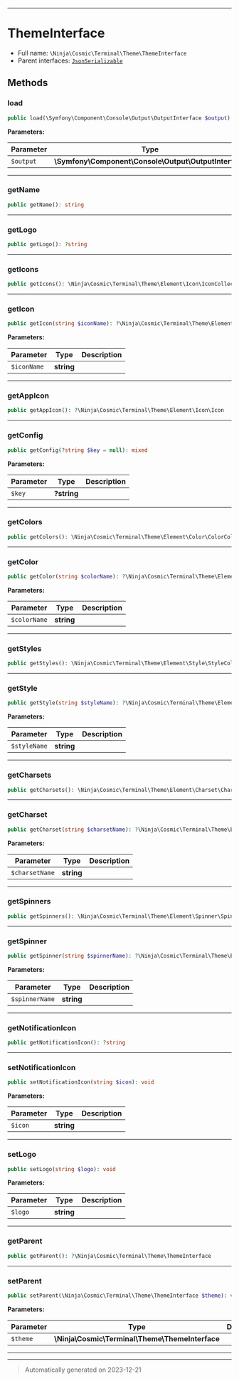 ***

# ThemeInterface





* Full name: `\Ninja\Cosmic\Terminal\Theme\ThemeInterface`
* Parent interfaces: [`JsonSerializable`](../../../../JsonSerializable.md)


## Methods


### load



```php
public load(\Symfony\Component\Console\Output\OutputInterface $output): void
```








**Parameters:**

| Parameter | Type | Description |
|-----------|------|-------------|
| `$output` | **\Symfony\Component\Console\Output\OutputInterface** |  |





***

### getName



```php
public getName(): string
```












***

### getLogo



```php
public getLogo(): ?string
```












***

### getIcons



```php
public getIcons(): \Ninja\Cosmic\Terminal\Theme\Element\Icon\IconCollection
```












***

### getIcon



```php
public getIcon(string $iconName): ?\Ninja\Cosmic\Terminal\Theme\Element\Icon\Icon
```








**Parameters:**

| Parameter | Type | Description |
|-----------|------|-------------|
| `$iconName` | **string** |  |





***

### getAppIcon



```php
public getAppIcon(): ?\Ninja\Cosmic\Terminal\Theme\Element\Icon\Icon
```












***

### getConfig



```php
public getConfig(?string $key = null): mixed
```








**Parameters:**

| Parameter | Type | Description |
|-----------|------|-------------|
| `$key` | **?string** |  |





***

### getColors



```php
public getColors(): \Ninja\Cosmic\Terminal\Theme\Element\Color\ColorCollection
```












***

### getColor



```php
public getColor(string $colorName): ?\Ninja\Cosmic\Terminal\Theme\Element\Color\Color
```








**Parameters:**

| Parameter | Type | Description |
|-----------|------|-------------|
| `$colorName` | **string** |  |





***

### getStyles



```php
public getStyles(): \Ninja\Cosmic\Terminal\Theme\Element\Style\StyleCollection
```












***

### getStyle



```php
public getStyle(string $styleName): ?\Ninja\Cosmic\Terminal\Theme\Element\Style\AbstractStyle
```








**Parameters:**

| Parameter | Type | Description |
|-----------|------|-------------|
| `$styleName` | **string** |  |





***

### getCharsets



```php
public getCharsets(): \Ninja\Cosmic\Terminal\Theme\Element\Charset\CharsetCollection
```












***

### getCharset



```php
public getCharset(string $charsetName): ?\Ninja\Cosmic\Terminal\Theme\Element\Charset\Charset
```








**Parameters:**

| Parameter | Type | Description |
|-----------|------|-------------|
| `$charsetName` | **string** |  |





***

### getSpinners



```php
public getSpinners(): \Ninja\Cosmic\Terminal\Theme\Element\Spinner\SpinnerCollection
```












***

### getSpinner



```php
public getSpinner(string $spinnerName): ?\Ninja\Cosmic\Terminal\Theme\Element\Spinner\Spinner
```








**Parameters:**

| Parameter | Type | Description |
|-----------|------|-------------|
| `$spinnerName` | **string** |  |





***

### getNotificationIcon



```php
public getNotificationIcon(): ?string
```












***

### setNotificationIcon



```php
public setNotificationIcon(string $icon): void
```








**Parameters:**

| Parameter | Type | Description |
|-----------|------|-------------|
| `$icon` | **string** |  |





***

### setLogo



```php
public setLogo(string $logo): void
```








**Parameters:**

| Parameter | Type | Description |
|-----------|------|-------------|
| `$logo` | **string** |  |





***

### getParent



```php
public getParent(): ?\Ninja\Cosmic\Terminal\Theme\ThemeInterface
```












***

### setParent



```php
public setParent(\Ninja\Cosmic\Terminal\Theme\ThemeInterface $theme): void
```








**Parameters:**

| Parameter | Type | Description |
|-----------|------|-------------|
| `$theme` | **\Ninja\Cosmic\Terminal\Theme\ThemeInterface** |  |





***


***
> Automatically generated on 2023-12-21
